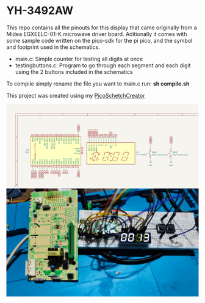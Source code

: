 # YH-3492AW
This repo contains all the pinouts for this display that came originally from a Midea EGXEELC-01-K microwave driver board. Aditionally it comes with some sample code written on the pico-sdk for the pi pico, and the symbol and footprint used in the schematics.

* main.c: Simple counter for testing all digits at once
* testingbuttons.c: Program to go through each segment and each digit using the 2 buttons included in the schematics

To compile simply rename the file you want to main.c run: **sh compile.sh**

This project was created using my [PicoSchetchCreator](https://github.com/pedrohcs8/PicoSchetchCreator)

![General Schematic](display_schematic.png)
![Real World Testing](test.jpg)
